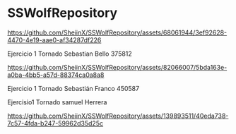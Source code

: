 # SSWolfRepository    
https://github.com/SheiinX/SSWolfRepository/assets/68061944/3ef92628-4470-4e19-aae0-af34287df226



Ejercicio 1 Tornado Sebastian Bello 375812






https://github.com/SheiinX/SSWolfRepository/assets/82066007/5bda163e-a0ba-4bb5-a57d-88374ca0a8a8


Ejercicio 1 Tornado Sebastián Franco 450587


Ejercisio1 Tornado samuel Herrera


https://github.com/SheiinX/SSWolfRepository/assets/139893511/40eda738-7c57-4fda-b247-59962d35d25c

